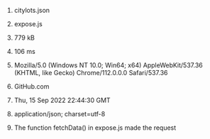 1. citylots.json

2. expose.js

3. 779 kB

4. 106 ms

5. Mozilla/5.0 (Windows NT 10.0; Win64; x64) AppleWebKit/537.36 (KHTML, like Gecko) Chrome/112.0.0.0 Safari/537.36

6. GitHub.com

7. Thu, 15 Sep 2022 22:44:30 GMT

8. application/json; charset=utf-8

9. The function fetchData() in expose.js made the request
